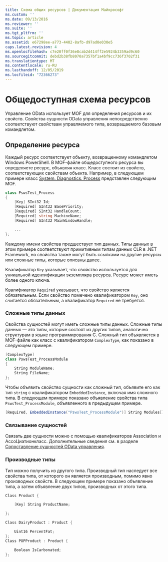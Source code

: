 ```yaml
---
title: Схема общих ресурсов | Документация Майкрософт
ms.custom: ''
ms.date: 09/13/2016
ms.reviewer: ''
ms.suite: ''
ms.tgt_pltfrm: ''
ms.topic: article
ms.assetid: e67298ee-a773-4402-8afb-d97ad0e030e5
caps.latest.revision: 4
ms.openlocfilehash: c7e20ff0f36e8cab2d414ff2e5924b3359ad9c60
ms.sourcegitcommit: debd2b38fb8070a7357bf1a4bf9cc736f3702f31
ms.translationtype: MT
ms.contentlocale: ru-RU
ms.lasthandoff: 12/05/2019
ms.locfileid: "72366273"
---
```

# <a name="public-resource-schema"></a>Общедоступная схема ресурсов

Управление OData использует MOF для определения ресурсов и их свойств. Свойства сущности OData управления непосредственно соответствуют свойствам управляемого типа, возвращаемого базовым командлетом.

## <a name="defining-a-resource"></a>Определение ресурса

Каждый ресурс соответствует объекту, возвращенному командлетом Windows PowerShell. В MOF-файле общедоступного ресурса вы определяете ресурс, объявляя класс. Класс состоит из свойств, соответствующих свойствам объекта. Например, в следующем примере класс [System. Diagnostics. Process](/dotnet/api/System.Diagnostics.Process) представлен следующим MOF.

```csharp
class PswsTest_Process
{
    [Key] SInt32 Id;
    [Required] SInt32 BasePriority;
    [Required] SInt32 HandleCount;
    [Required] string MachineName;
    [Required] SInt32 MainWindowHandle;

    ...
};
```

Каждому имени свойства предшествует тип данных. Типы данных в этом примере соответствуют примитивным типам данных CLR в .NET Framework, но свойства также могут быть ссылками на другие ресурсы или сложные типы, которые описаны далее.

Квалификатор `Key` указывает, что свойство используется для уникальной идентификации экземпляра ресурса. Ресурс может иметь более одного ключа.

Квалификатор `Required` указывает, что свойство является обязательным. Если свойство помечено квалификатором `Key`, оно считается обязательным, а квалификатор `Required` не требуется.

### <a name="complex-data-types"></a>Сложные типы данных

Свойства сущностей могут иметь сложные типы данных. Сложные типы данных — это типы, которые состоят из других типов, аналогично структурам в языке программирования C. Сложный тип объявляется в MOF-файле как класс с квалификатором `ComplexType`, как показано в следующем примере.

```csharp
[ComplexType]
class PswsTest_ProcessModule
{
    String ModuleName;
    String FileName;
};
```

Чтобы объявить свойство сущности как сложный тип, объявите его как тип `string` с квалификатором `EmbeddedInstance`, включая имя сложного типа. В следующем примере показано объявление свойства типа `PswsTest_ProcessModule`, объявленного в предыдущем примере.

```csharp
[Required, EmbeddedInstance("PswsTest_ProcessModule")] String Modules[];
```

### <a name="associating-entities"></a>Связывание сущностей

Связать две сущности можно с помощью квалификаторов Association и АссоЦиатионкласс. Дополнительные сведения см. в разделе [Сопоставление сущностей OData управления](./associating-management-odata-entities.md).

### <a name="derived-types"></a>Производные типы

Тип можно получить из другого типа. Производный тип наследует все свойства типа, от которого он является производным, помимо явно производных свойств. В следующем примере показано объявление типа, а затем объявление двух типов, производных от этого типа.

```csharp
Class Product {

    [Key] String ProductName;

};

Class DairyProduct : Product {

    Uint16 PercentFat;
};
Class POPProduct : Product {

    Boolean IsCarbonated;
};
```